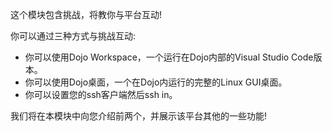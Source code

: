 这个模块包含挑战，将教你与平台互动!

你可以通过三种方式与挑战互动:
- 你可以使用Dojo Workspace，一个运行在Dojo内部的Visual Studio Code版本。
- 你可以使用Dojo桌面，一个在Dojo内运行的完整的Linux GUI桌面。
- 你可以设置您的ssh客户端然后ssh in。

我们将在本模块中向您介绍前两个，并展示该平台其他的一些功能!
